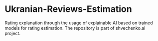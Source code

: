 # Ukranian-Reviews-Estimation
Rating explanation through the usage of explainable AI based on trained models for rating estimation. 
The repository is part of shvechenko.ai project.
